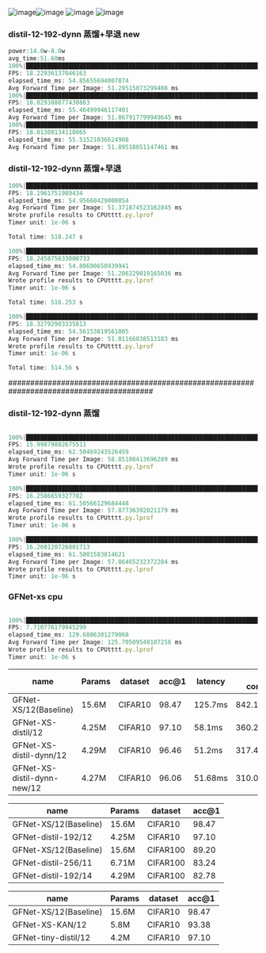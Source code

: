 ![image](https://github.com/user-attachments/assets/df404fd0-95df-47fc-9166-e02fda69ab6f)![image](https://github.com/user-attachments/assets/0bd8f02e-dabc-4d11-98f4-e9ab2ef7155c)
![image](https://github.com/user-attachments/assets/f225ad8f-b321-46bb-8a2d-a4beb2e7653a)
![image](https://github.com/user-attachments/assets/4fadf51b-b881-4742-9a20-6dee8077a922)
### distil-12-192-dynn 蒸馏+早退 new
```javascript
power:14.0w-8.0w
avg_time:51.68ms
100%|██████████████████████████████████████████████████████████████████████████████████████| 10000/10000 [09:08<00:00, 18.23it/s]
FPS: 18.22936137046163
elapsed_time_ms: 54.85655694007874
Avg Forward Time per Image: 51.29515073299408 ms
100%|██████████████████████████████████████████████████████████████████████████████████████| 10000/10000 [09:14<00:00, 18.03it/s]
FPS: 18.029388077430863
elapsed_time_ms: 55.46499946117401
Avg Forward Time per Image: 51.867917799949645 ms
100%|██████████████████████████████████████████████████████████████████████████████████████| 10000/10000 [09:15<00:00, 18.01it/s]
FPS: 18.01308134118065
elapsed_time_ms: 55.51521036624908
Avg Forward Time per Image: 51.89518051147461 ms
```
### distil-12-192-dynn 蒸馏+早退
```javascript
100%|██████████████████████████████████████████████████████████████████████████| 10000/10000 [09:09<00:00, 18.20it/s]
FPS: 18.1961751989434
elapsed_time_ms: 54.95660429000854
Avg Forward Time per Image: 51.371874523162845 ms
Wrote profile results to CPUtttt.py.lprof
Timer unit: 1e-06 s

Total time: 518.247 s

100%|██████████████████████████████████████████████████████████████████████████| 10000/10000 [09:08<00:00, 18.25it/s]
FPS: 18.245875633000733
elapsed_time_ms: 54.80690650939941
Avg Forward Time per Image: 51.206229019165036 ms
Wrote profile results to CPUtttt.py.lprof
Timer unit: 1e-06 s

Total time: 516.253 s

100%|██████████████████████████████████████████████████████████████████████████| 10000/10000 [09:05<00:00, 18.33it/s]
FPS: 18.32792903335813
elapsed_time_ms: 54.56153819561005
Avg Forward Time per Image: 51.01166038513183 ms
Wrote profile results to CPUtttt.py.lprof
Timer unit: 1e-06 s

Total time: 514.56 s
```
#########################################################################################
### distil-12-192-dynn 蒸馏
```javascript

100%|██████████████████████████████████████████████████████████████████████████| 10000/10000 [10:25<00:00, 16.00it/s]
FPS: 15.99879882675511
elapsed_time_ms: 62.50469243526459
Avg Forward Time per Image: 58.85108413696289 ms
Wrote profile results to CPUtttt.py.lprof
Timer unit: 1e-06 s

100%|██████████████████████████████████████████████████████████████████████████| 10000/10000 [10:15<00:00, 16.26it/s]
FPS: 16.2586659327782
elapsed_time_ms: 61.50566129684448
Avg Forward Time per Image: 57.87736392021179 ms
Wrote profile results to CPUtttt.py.lprof
Timer unit: 1e-06 s

100%|██████████████████████████████████████████████████████████████████████████| 10000/10000 [10:14<00:00, 16.26it/s]
FPS: 16.260120726801713
elapsed_time_ms: 61.5001583814621
Avg Forward Time per Image: 57.86465232372284 ms
Wrote profile results to CPUtttt.py.lprof
Timer unit: 1e-06 s
```
### GFNet-xs cpu
```javascript

100%|████████████████████████████████████████████████████████████████████████| 10000/10000 [21:36<00:00,  7.71it/s]
FPS: 7.710776179945299
elapsed_time_ms: 129.6886301279068
Avg Forward Time per Image: 125.70509548187256 ms
Wrote profile results to CPUtttt.py.lprof
Timer unit: 1e-06 s

```
| name | Params | dataset | acc@1 | latency | energy consumption |
| --- | --- | --- | --- | --- | --- |
| GFNet-XS/12(Baseline) | 15.6M | CIFAR10 | 98.47 | 125.7ms | 842.19mJ/0% |
| GFNet-XS-distil/12 | 4.25M | CIFAR10 | 97.10 | 58.1ms | 360.22mJ/57.23% |
| GFNet-XS-distil-dynn/12 | 4.29M | CIFAR10 | 96.46 | 51.2ms | 317.44mJ/62.31% |
| GFNet-XS-distil-dynn-new/12 | 4.27M | CIFAR10 | 96.06 | 51.68ms | 310.08mJ/63.18% |

| name | Params | dataset | acc@1 |
| --- | --- | --- | --- |
| GFNet-XS/12(Baseline) | 15.6M | CIFAR10 | 98.47 |
| GFNet-distil-192/12 | 4.25M | CIFAR10 | 97.10 |
| GFNet-XS/12(Baseline) | 15.6M | CIFAR100 | 89.20 |
| GFNet-distil-256/11 | 6.71M | CIFAR100 | 83.24 |
| GFNet-distil-192/14 | 4.29M | CIFAR100 | 82.78 |

| name | Params | dataset | acc@1 |
| --- | --- | --- | --- |
| GFNet-XS/12(Baseline) | 15.6M | CIFAR10 | 98.47 |
| GFNet-XS-KAN/12 | 5.8M | CIFAR10 | 93.38 |
| GFNet-tiny-distil/12 | 4.2M | CIFAR10 | 97.10 |
